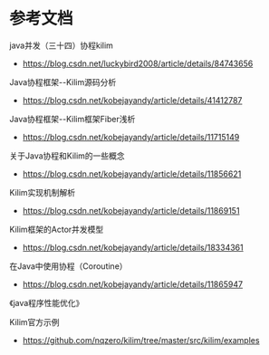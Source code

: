 # 参考文档
java并发（三十四）协程kilim
- https://blog.csdn.net/luckybird2008/article/details/84743656

Java协程框架--Kilim源码分析
- https://blog.csdn.net/kobejayandy/article/details/41412787

Java协程框架--Kilim框架Fiber浅析
- https://blog.csdn.net/kobejayandy/article/details/11715149

关于Java协程和Kilim的一些概念
- https://blog.csdn.net/kobejayandy/article/details/11856621

Kilim实现机制解析
- https://blog.csdn.net/kobejayandy/article/details/11869151

Kilim框架的Actor并发模型
- https://blog.csdn.net/kobejayandy/article/details/18334361

在Java中使用协程（Coroutine）
- https://blog.csdn.net/kobejayandy/article/details/11865947

《java程序性能优化》

Kilim官方示例
- https://github.com/nqzero/kilim/tree/master/src/kilim/examples
